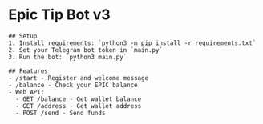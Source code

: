 # Epic Tip Bot v3

    ## Setup
    1. Install requirements: `python3 -m pip install -r requirements.txt`
    2. Set your Telegram bot token in `main.py`
    3. Run the bot: `python3 main.py`

    ## Features
    - /start - Register and welcome message
    - /balance - Check your EPIC balance
    - Web API:
      - GET /balance - Get wallet balance
      - GET /address - Get wallet address
      - POST /send - Send funds
